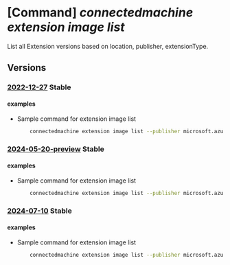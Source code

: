 # [Command] _connectedmachine extension image list_

List all Extension versions based on location, publisher, extensionType.

## Versions

### [2022-12-27](/Resources/mgmt-plane/L3N1YnNjcmlwdGlvbnMve30vcHJvdmlkZXJzL21pY3Jvc29mdC5oeWJyaWRjb21wdXRlL2xvY2F0aW9ucy97fS9wdWJsaXNoZXJzL3t9L2V4dGVuc2lvbnR5cGVzL3t9L3ZlcnNpb25z/2022-12-27.xml) **Stable**

<!-- mgmt-plane /subscriptions/{}/providers/microsoft.hybridcompute/locations/{}/publishers/{}/extensiontypes/{}/versions 2022-12-27 -->

#### examples

- Sample command for extension image list
    ```bash
        connectedmachine extension image list --publisher microsoft.azure.monitor --extension-type azuremonitorlinuxagent --location eastus
    ```

### [2024-05-20-preview](/Resources/mgmt-plane/L3N1YnNjcmlwdGlvbnMve30vcHJvdmlkZXJzL21pY3Jvc29mdC5oeWJyaWRjb21wdXRlL2xvY2F0aW9ucy97fS9wdWJsaXNoZXJzL3t9L2V4dGVuc2lvbnR5cGVzL3t9L3ZlcnNpb25z/2024-05-20-preview.xml) **Stable**

<!-- mgmt-plane /subscriptions/{}/providers/microsoft.hybridcompute/locations/{}/publishers/{}/extensiontypes/{}/versions 2024-05-20-preview -->

#### examples

- Sample command for extension image list
    ```bash
        connectedmachine extension image list --publisher microsoft.azure.monitor --extension-type azuremonitorlinuxagent --location eastus
    ```

### [2024-07-10](/Resources/mgmt-plane/L3N1YnNjcmlwdGlvbnMve30vcHJvdmlkZXJzL21pY3Jvc29mdC5oeWJyaWRjb21wdXRlL2xvY2F0aW9ucy97fS9wdWJsaXNoZXJzL3t9L2V4dGVuc2lvbnR5cGVzL3t9L3ZlcnNpb25z/2024-07-10.xml) **Stable**

<!-- mgmt-plane /subscriptions/{}/providers/microsoft.hybridcompute/locations/{}/publishers/{}/extensiontypes/{}/versions 2024-07-10 -->

#### examples

- Sample command for extension image list
    ```bash
        connectedmachine extension image list --publisher microsoft.azure.monitor --extension-type azuremonitorlinuxagent --location eastus
    ```
